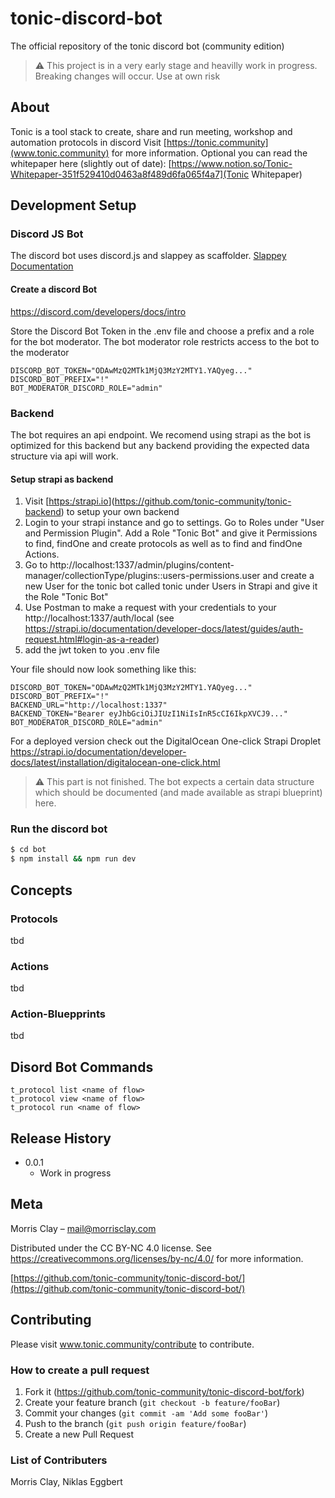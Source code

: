 # tonic-discord-bot
The official repository of the tonic discord bot (community edition)

> ⚠️ This project is in a very early stage and heavilly work in progress. Breaking changes will occur. Use at own risk

## About

Tonic is a tool stack to create, share and run meeting, workshop and automation protocols in discord
Visit [https://tonic.community](www.tonic.community) for more information. Optional you can read the whitepaper here (slightly out of date): [https://www.notion.so/Tonic-Whitepaper-351f529410d0463a8f489d6fa065f4a7](Tonic Whitepaper)

## Development Setup

### Discord JS Bot
The discord bot uses discord.js and slappey as scaffolder.
[Slappey Documentation](https://www.npmjs.com/package/slappeyppey)

#### Create a discord Bot
https://discord.com/developers/docs/intro

Store the Discord Bot Token in the .env file and choose a prefix and a role for the bot moderator. The bot moderator role restricts access to the bot to the moderator
```
DISCORD_BOT_TOKEN="ODAwMzQ2MTk1MjQ3MzY2MTY1.YAQyeg..."
DISCORD_BOT_PREFIX="!"
BOT_MODERATOR_DISCORD_ROLE="admin"
```
### Backend
The bot requires an api endpoint. We recomend using strapi as the bot is optimized for this backend but any backend providing the expected data structure via api will work.

#### Setup strapi as backend
1. Visit  [[https:/strapi.io](https://github.com/tonic-community/tonic-backend)](https://github.com/tonic-community/tonic-backend) to setup your own backend
2. Login to your strapi instance and go to settings. Go to Roles under "User and Permission Plugin". Add a Role "Tonic Bot" and give it Permissions to find, findOne and create protocols as well as to find and findOne Actions. 
3. Go to  http://localhost:1337/admin/plugins/content-manager/collectionType/plugins::users-permissions.user and create a new User for the tonic bot called tonic under Users in Strapi and give it the Role "Tonic Bot"
4. Use Postman to make a request with your credentials to your http://localhost:1337/auth/local (see https://strapi.io/documentation/developer-docs/latest/guides/auth-request.html#login-as-a-reader)
5. add the jwt token to you .env file

Your file should now look something like this:

```
DISCORD_BOT_TOKEN="ODAwMzQ2MTk1MjQ3MzY2MTY1.YAQyeg..."
DISCORD_BOT_PREFIX="!"
BACKEND_URL="http://localhost:1337"
BACKEND_TOKEN="Bearer eyJhbGciOiJIUzI1NiIsInR5cCI6IkpXVCJ9..."
BOT_MODERATOR_DISCORD_ROLE="admin"
```

For a deployed version check out the DigitalOcean One-click Strapi Droplet https://strapi.io/documentation/developer-docs/latest/installation/digitalocean-one-click.html

> ⚠️ This part is not finished. The bot expects a certain data structure which should be documented (and made available as strapi blueprint) here.

### Run the discord bot 

```sh
$ cd bot
$ npm install && npm run dev
```

## Concepts

### Protocols
tbd

### Actions
tbd

### Action-Bluepprints
tbd

## Disord Bot Commands
```
t_protocol list <name of flow>
t_protocol view <name of flow>
t_protocol run <name of flow>

```

## Release History

* 0.0.1
    * Work in progress

## Meta

Morris Clay – mail@morrisclay.com

Distributed under the CC BY-NC 4.0 license. See https://creativecommons.org/licenses/by-nc/4.0/ for more information.

[https://github.com/tonic-community/tonic-discord-bot/](https://github.com/tonic-community/tonic-discord-bot/)

## Contributing

Please visit www.tonic.community/contribute to contribute.

### How to create a pull request
1. Fork it (https://github.com/tonic-community/tonic-discord-bot/fork)
2. Create your feature branch (`git checkout -b feature/fooBar`)
3. Commit your changes (`git commit -am 'Add some fooBar'`)
4. Push to the branch (`git push origin feature/fooBar`)
5. Create a new Pull Request

### List of Contributers
Morris Clay, Niklas Eggbert